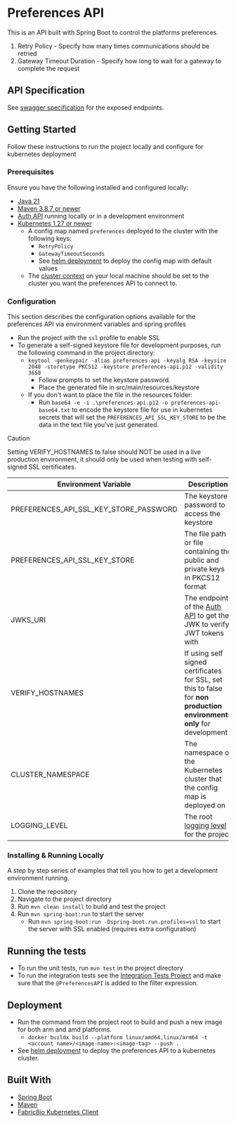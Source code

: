 # Preferences API

This is an API built with Spring Boot to control the platforms preferences.
1. Retry Policy - Specify how many times communications should be retried
2. Gateway Timeout Duration - Specify how long to wait for a gateway to complete the request

## API Specification
See [swagger specification](https://app.swaggerhub.com/apis/CameronWard301/Communication_APIs/1.0.3#/Preferences%20API) for the exposed endpoints.

## Getting Started

Follow these instructions to run the project locally and configure for kubernetes deployment

### Prerequisites

Ensure you have the following installed and configured locally:

- [Java 21](https://www.oracle.com/java/technologies/downloads/#java21)
- [Maven 3.8.7 or newer](https://maven.apache.org/download.cgi)
- [Auth API](../auth-api) running locally or in a development environment
- [Kubernetes 1.27 or newer](https://kubernetes.io/releases/download/)
  - A config map named `preferences` deployed to the cluster with the following keys:
    - `RetryPolicy`
    - `GatewayTimeoutSeconds`
    - See [helm deployment](../deployment/helm) to deploy the config map with default values
  - The [cluster context](https://kubernetes.io/docs/reference/kubectl/generated/kubectl_config/kubectl_config_set-context/) on your local machine should be set to the cluster you want the preferences API to connect to.

### Configuration

This section describes the configuration options available for the preferences API via environment variables and spring profiles
 - Run the project with the `ssl` profile to enable SSL
 - To generate a self-signed keystore file for development purposes, run the following command in the project directory:
   - `keytool -genkeypair -alias preferences-api -keyalg RSA -keysize 2048 -storetype PKCS12 -keystore preferences-api.p12 -validity 3650`
     - Follow prompts to set the keystore password.
     - Place the generated file in src/main/resources/keystore
   - If you don't want to place the file in the resources folder:
     - Run `base64 -e -i .\preferences-api.p12 -o preferences-api-base64.txt` to encode the keystore file for use in kubernetes secrets that will set the `PREFERENCES_API_SSL_KEY_STORE` to be the data in the text file you've just generated.

> [!CAUTION]
> Setting VERIFY_HOSTNAMES to false should NOT be used in a live production environment, it should only be used when testing with self-signed SSL certificates.

| Environment Variable                    | Description                                                                                                                                                             | Default Value                                      | Required               |
|-----------------------------------------|-------------------------------------------------------------------------------------------------------------------------------------------------------------------------|----------------------------------------------------|------------------------|
| PREFERENCES_API_SSL_KEY_STORE_PASSWORD  | The keystore password to access the keystore                                                                                                                            |                                                    | Y if using SSL profile |
| PREFERENCES_API_SSL_KEY_STORE           | The file path or file containing the public and private keys in PKCS12 format                                                                                           | classpath:keystore/preferences-api.p12             | N                      |
| JWKS_URI                                | The endpoint of the [Auth API](../auth-api) to get the JWK to verify JWT tokens with                                                                                    | https://localhost:53655/auth/.well-known/jwks.json | N                      |
| VERIFY_HOSTNAMES                        | If using self signed certificates for SSL, set this to false for **non production environments only** for development                                                   | true                                               | N                      |
| CLUSTER_NAMESPACE                       | The namespace of the Kubernetes cluster that the config map is deployed on                                                                                              | default                                            | N                      |
| LOGGING_LEVEL                           | The root [logging level](https://docs.spring.io/spring-boot/docs/2.1.13.RELEASE/reference/html/boot-features-logging.html#boot-features-logging-format) for the project | info                                               | N                      |



### Installing & Running Locally

A step by step series of examples that tell you how to get a development environment running.

1. Clone the repository
2. Navigate to the project directory
3. Run `mvn clean install` to build and test the project
4. Run `mvn spring-boot:run` to start the server
   - Run `mvn spring-boot:run -Dspring-boot.run.profiles=ssl` to start the server with SSL enabled (requires extra configuration)

## Running the tests

- To run the unit tests, run `mvn test` in the project directory
- To run the integration tests see the [Integration Tests Project](../integration-tests)
and make sure that the `@PreferencesAPI` is added to the filter expression.

## Deployment

- Run the command from the project root to build and push a new image for both arm and amd platforms.
  - `docker buildx build --platform linux/amd64,linux/arm64 -t <account name>/<image-name>:<image-tag> --push .`
- See [helm deployment](../deployment/helm) to deploy the preferences API to a kubernetes cluster.

## Built With
- [Spring Boot](https://spring.io/projects/spring-boot)
- [Maven](https://maven.apache.org/)
- [Fabric8io Kubernetes Client](https://github.com/fabric8io/kubernetes-client)
